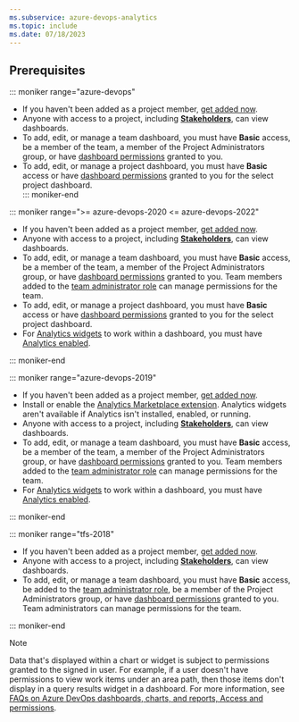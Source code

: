 ```yaml
---
ms.subservice: azure-devops-analytics
ms.topic: include
ms.date: 07/18/2023
---
```


<a id="permissions">  </a>

## Prerequisites  

::: moniker range="azure-devops"

- If you haven't been added as a project member, [get added now](../../organizations/accounts/add-organization-users.md).
- Anyone with access to a project, including [**Stakeholders**](../../organizations/security/get-started-stakeholder.md), can view dashboards.
- To add, edit, or manage a team dashboard, you must have **Basic** access, be a member of the team, a member of the Project Administrators group, or have [dashboard permissions](../dashboards/dashboard-permissions.md) granted to you.  
- To add, edit, or manage a project dashboard, you must have **Basic** access or have [dashboard permissions](../dashboards/dashboard-permissions.md) granted to you for the select project dashboard.  
::: moniker-end


::: moniker range=">= azure-devops-2020 <= azure-devops-2022"

- If you haven't been added as a project member, [get added now](../../organizations/accounts/add-organization-users.md).
- Anyone with access to a project, including [**Stakeholders**](../../organizations/security/get-started-stakeholder.md), can view dashboards.
- To add, edit, or manage a team dashboard, you must have **Basic** access, be a member of the team, a member of the Project Administrators group, or have [dashboard permissions](../dashboards/dashboard-permissions.md) granted to you. Team members added to the [team administrator role](../../organizations/settings/add-team-administrator.md) can manage permissions for the team. 
- To add, edit, or manage a project dashboard, you must have **Basic** access or have [dashboard permissions](../dashboards/dashboard-permissions.md) granted to you for the select project dashboard. 
- For [Analytics widgets](../dashboards/analytics-widgets.md) to work within a dashboard, you must have [Analytics enabled](../dashboards/analytics-extension.md). 

::: moniker-end


::: moniker range="azure-devops-2019"

- If you haven't been added as a project member, [get added now](../../organizations/security/add-users-team-project.md).
- Install or enable the [Analytics Marketplace extension](../dashboards/analytics-extension.md). Analytics widgets aren't available if Analytics isn't installed, enabled, or running.  
- Anyone with access to a project, including [**Stakeholders**](../../organizations/security/get-started-stakeholder.md), can view dashboards.
- To add, edit, or manage a team dashboard, you must have **Basic** access, be a member of the team, a member of the Project Administrators group, or have [dashboard permissions](../dashboards/dashboard-permissions.md) granted to you. Team members added to the [team administrator role](../../organizations/settings/add-team-administrator.md) can manage permissions for the team.
- For [Analytics widgets](../dashboards/analytics-widgets.md) to work within a dashboard, you must have [Analytics enabled](../dashboards/analytics-extension.md). 

::: moniker-end


::: moniker range="tfs-2018"

- If you haven't been added as a project member, [get added now](../../organizations/security/add-users-team-project.md).
- Anyone with access to a project, including [**Stakeholders**](../../organizations/security/get-started-stakeholder.md), can view dashboards.
- To add, edit, or manage a team dashboard, you must have **Basic** access, be added to the [team administrator role](../../organizations/settings/add-team-administrator.md), be a member of the Project Administrators group, or have [dashboard permissions](../dashboards/dashboard-permissions.md) granted to you.  Team administrators can manage permissions for the team. 

::: moniker-end

> [!NOTE]
> Data that's displayed within a chart or widget is subject to permissions granted to the signed in user. For example, if a user doesn't have permissions to view work items under an area path, then those items don't display in a query results widget in a dashboard. For more information, see [FAQs on Azure DevOps dashboards, charts, and reports, Access and permissions](../dashboards/faqs.yml).
